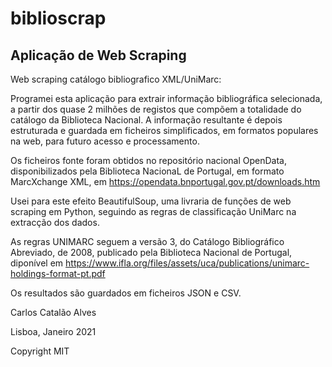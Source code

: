# biblioscrap
## Aplicação de Web Scraping

Web scraping catálogo bibliografico XML/UniMarc:

Programei esta aplicação para extrair informação bibliográfica selecionada, a partir dos quase 2 milhões de registos que compõem a totalidade do catálogo da Biblioteca Nacional. A informação resultante é depois estruturada e guardada em ficheiros simplificados, em formatos populares na web, para futuro acesso e processamento.

Os ficheiros fonte foram obtidos no repositório nacional OpenData, disponibilizados pela Biblioteca NacionaL de Portugal, em formato MarcXchange XML, em https://opendata.bnportugal.gov.pt/downloads.htm

Usei para este efeito BeautifulSoup, uma livraria de funções de web scraping em Python, seguindo as regras de classificação UniMarc na extracção dos dados.

As regras UNIMARC seguem a versão 3, do Catálogo Bibliográfico Abreviado, de 2008, publicado pela Biblioteca Nacional de Portugal, diponível em https://www.ifla.org/files/assets/uca/publications/unimarc-holdings-format-pt.pdf

Os resultados são guardados em ficheiros JSON e CSV.

Carlos Catalão Alves

Lisboa, Janeiro 2021

Copyright MIT
